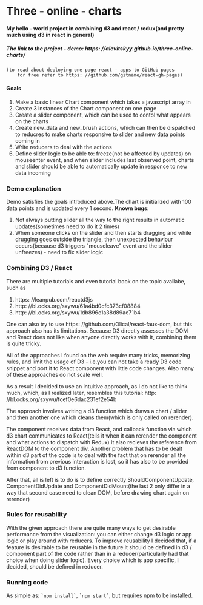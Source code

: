 # Three - online - charts
#### My hello - world project in combining d3 and react / redux(and pretty much using d3 in react in general)
##### The link to the project - demo: https: //alevitskyy.github.io/three-online-charts/
    (to read about deploying one page react - apps to GitHub pages
        for free refer to https: //github.com/gitname/react-gh-pages)
#### Goals 
1) Make a basic linear Chart component which takes a javascript array in
2) Create 3 instances of the Chart component on one page
3) Create a slider component, which can be used to contol what appears on the charts
4) Create new_data and new_brush actions, which can then be dispatched to reducres to make charts responsive to slider and new data points coming in
5) Write reducers to deal with the actions
6) Define slider logic to be able to: freeze(not be affected by updates) on mouseenter event, and when slider includes last observed point, charts and slider should be able to automatically update in responce to new data incoming

### Demo explanation
Demo satisfies the goals introduced above.The chart is initialized with 100 data points and is updated every 1 second. 
**Known bugs**:
1) Not always putting slider all the way to the right results in automatic updates(sometimes need to do it 2 times)
2) When someone clicks on the slider and then starts dragging and
while drugging goes outside the triangle, then unexpected behaviour occurs(because d3 triggers "mouseleave"
    event and the slider unfreezes) - need to fix slider logic

### Combining D3 / React
There are multiple tutorials and even tutorial book on the topic availabe, such as
1) https: //leanpub.com/reactd3js
2) http: //bl.ocks.org/sxywu/61a4bd0cfc373cf08884
3) http: //bl.ocks.org/sxywu/1db896c1a38d89ae71b4

One can also try to use https: //github.com/Olical/react-faux-dom, but this approach also has its limitations.
Because D3 directly assesses the DOM and React does not like when anyone directly works with it, combining them is quite tricky.

All of the approaches I found on the web require many tricks, memorizing rules, and limit the usage of D3 - i.e.you can not take a ready D3 code snippet and port it to React component with little code changes. Also many of these approaches do not scale well.

As a result I decided to use an intuitive approach, as I do not like to think much, which, as I realized later, resembles this tutorial: http: //bl.ocks.org/sxywu/fcef0e6dac231ef2e54b

The approach involves writing a d3 function which draws a chart / slider and then another one which cleans them(which is only called on rerender).

The component receives data from React, and callback
function via which d3 chart communicates to React(tells it when it can rerender the component and what actions to dispatch with Redux)
It also recieves the reference from ReactDOM to the component div.
Another problem that has to be dealt within d3 part of the code is to deal with the fact that on rerender all the information from previous interaction is lost, so it has also to be provided from component to d3
function.

After that, all is left is to do is to define correctly ShouldComponentUpdate, ComponentDidUpdate and ComponentDidMount(the last 2 only differ in a way that second
    case need to clean DOM, before drawing chart again on rerender)

### Rules for reusability
With the given approach there are quite many ways to get desirable performance from the visualization: you can either change d3 logic or app logic or play around with reducers.
To improve reusability I decided that,
if a feature is desirable to be reusable in the future it should be defined in d3 / component part of the code rather than in a reducer(particularly had that choice when doing slider logic).
Every choice which is app specific, I decided, should be defined in reducer.

### Running code
As simple as: ``
`npm install`
``, ``
`npm start`
``, but requires npm to be installed.
